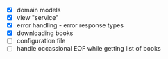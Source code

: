 - [x] domain models
- [x] view "service"
- [x] error handling - error response types
- [x] downloading books
- [ ] configuration file
- [ ] handle occassional EOF while getting list of books
